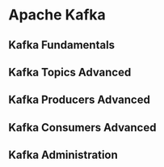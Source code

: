 # Apache Kafka

## Kafka Fundamentals

## Kafka Topics Advanced

## Kafka Producers Advanced

## Kafka Consumers Advanced

## Kafka Administration
